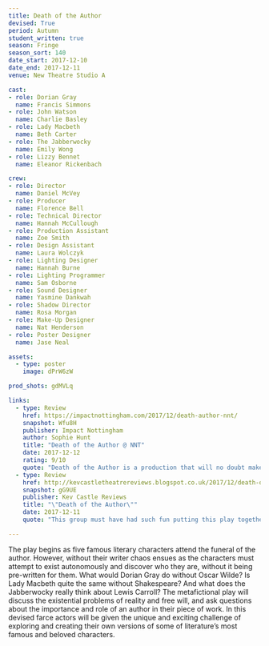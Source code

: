 ```yaml
---
title: Death of the Author
devised: True
period: Autumn
student_written: true
season: Fringe
season_sort: 140
date_start: 2017-12-10
date_end: 2017-12-11
venue: New Theatre Studio A

cast:
- role: Dorian Gray
  name: Francis Simmons
- role: John Watson
  name: Charlie Basley
- role: Lady Macbeth
  name: Beth Carter
- role: The Jabberwocky
  name: Emily Wong
- role: Lizzy Bennet
  name: Eleanor Rickenbach

crew:
- role: Director
  name: Daniel McVey
- role: Producer
  name: Florence Bell
- role: Technical Director
  name: Hannah McCullough
- role: Production Assistant
  name: Zoe Smith
- role: Design Assistant
  name: Laura Wolczyk
- role: Lighting Designer
  name: Hannah Burne
- role: Lighting Programmer
  name: Sam Osborne
- role: Sound Designer
  name: Yasmine Dankwah
- role: Shadow Director
  name: Rosa Morgan
- role: Make-Up Designer
  name: Nat Henderson
- role: Poster Designer
  name: Jase Neal

assets:
  - type: poster
    image: dPrW6zW

prod_shots: gdMVLq

links:
  - type: Review
    href: https://impactnottingham.com/2017/12/death-author-nnt/
    snapshot: Wfu8H
    publisher: Impact Nottingham
    author: Sophie Hunt
    title: "Death of the Author @ NNT"
    date: 2017-12-12
    rating: 9/10
    quote: "Death of the Author is a production that will no doubt make you laugh out loud with its slapstick humour. Sharp, smart and fun, it will make you reconsider everything you think you already know about these literary characters, and remind you why we love their tales so much."
  - type: Review
    href: http://kevcastletheatrereviews.blogspot.co.uk/2017/12/death-of-author-nottingham-new-theatre.html
    snapshot: gG9UE
    publisher: Kev Castle Reviews
    title: "\"Death of the Author\""
    date: 2017-12-11
    quote: "This group must have had such fun putting this play together because the audience had great fun watching this play, which, as I've said several times during this season, could have run for more than the two nights."

---
```


The play begins as five famous literary characters attend the funeral of the author. However, without their writer chaos ensues as the characters must attempt to exist autonomously and discover who they are, without it being pre-written for them. What would Dorian Gray do without Oscar Wilde? Is Lady Macbeth quite the same without Shakespeare? And what does the Jabberwocky really think about Lewis Carroll? The metafictional play will discuss the existential problems of reality and free will, and ask questions about the importance and role of an author in their piece of work. In this devised farce actors will be given the unique and exciting challenge of exploring and creating their own versions of some of literature’s most famous and beloved characters.
